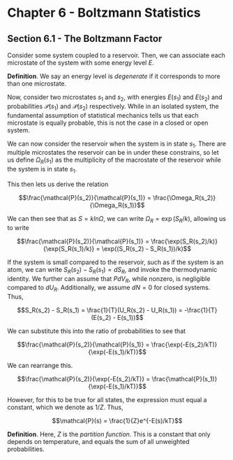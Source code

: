# Chapter 6 - Boltzmann Statistics

## Section 6.1 - The Boltzmann Factor

Consider some system coupled to a reservoir. Then, we can associate each microstate of the system with some energy level $E$.

**Definition**. We say an energy level is *degenerate* if it corresponds to more than one microstate.

Now, consider two microstates $s_1$ and $s_2$, with energies $E(s_1)$ and $E(s_2)$ and probabilities $\mathcal{P}(s_1)$ and $\mathcal{P}(s_2)$ respectively. While in an isolated system, the fundamental assumption of statistical mechanics tells us that each microstate is equally probable, this is not the case in a closed or open system.

We can now consider the reservoir when the system is in state $s_1$. There are multiple microstates the reservoir can be in under these constrains, so let us define $\Omega_R(s_1)$ as the multiplicity of the macrostate of the reservoir while the system is in state $s_1$.

This then lets us derive the relation

$$\frac{\mathcal{P}(s_2)}{\mathcal{P}(s_1)} = \frac{\Omega_R(s_2)}{\Omega_R(s_1)}$$

We can then see that as $S = k ln \Omega$, we can write $\Omega_R = \exp(S_R/k)$, allowing us to write

$$\frac{\mathcal{P}(s_2)}{\mathcal{P}(s_1)} = \frac{\exp(S_R(s_2)/k)}{\exp(S_R(s_1)/k)} = \exp((S_R(s_2) - S_R(s_1))/k)$$

If the system is small compared to the reservoir, such as if the system is an atom, we can write $S_R(s_2) - S_R(s_1) = dS_R$, and invoke the thermodynamic identity. We further can assume that $P dV_R$, while nonzero, is negligible compared to $dU_R$. Additionally, we assume $dN = 0$ for closed systems. Thus,

$$S_R(s_2) - S_R(s_1) = \frac{1}{T}(U_R(s_2) - U_R(s_1)) = -\frac{1}{T}(E(s_2) - E(s_1))$$

We can substitute this into the ratio of probabilities to see that

$$\frac{\mathcal{P}(s_2)}{\mathcal{P}(s_1)} = \frac{\exp(-E(s_2)/kT)}{\exp(-E(s_1)/kT)}$$

We can rearrange this.

$$\frac{\mathcal{P}(s_2)}{\exp(-E(s_2)/kT)} = \frac{\mathcal{P}(s_1)}{\exp(-E(s_1)/kT)}$$

However, for this to be true for all states, the expression must equal a constant, which we denote as $1/Z$. Thus,

$$\mathcal{P}(s) = \frac{1}{Z}e^{-E(s)/kT}$$

**Definition**. Here, $Z$ is the *partition function*. This is a constant that only depends on temperature, and equals the sum of all unweighted probabilities.
